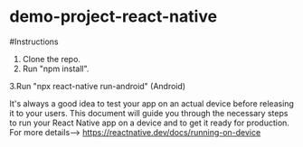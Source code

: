 # demo-project-react-native


#Instructions

1. Clone the repo.
2. Run "npm install".

3.Run "npx react-native run-android" (Android)



It's always a good idea to test your app on an actual device before releasing it to your users. This document will guide you through the necessary steps to run your React Native app on a device and to get it ready for production.
For more details-->
https://reactnative.dev/docs/running-on-device
